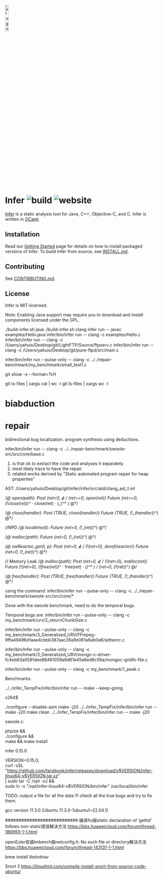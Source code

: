 <img src="website/static/img/logo.png" alt="logo" width="15%" />

# Infer ![build](https://github.com/facebook/infer/actions/workflows/install.yml/badge.svg) ![website](https://github.com/facebook/infer/actions/workflows/deploy.yml/badge.svg)

[Infer](http://fbinfer.com/) is a static analysis tool for Java,
C++, Objective-C, and C. Infer is written in [OCaml](https://ocaml.org/).

## Installation

Read our [Getting
Started](http://fbinfer.com/docs/getting-started) page for
details on how to install packaged versions of Infer. To build Infer
from source, see [INSTALL.md](./INSTALL.md).

## Contributing

See [CONTRIBUTING.md](./CONTRIBUTING.md).

## License

Infer is MIT-licensed.

Note: Enabling Java support may require you to download and install 
components licensed under the GPL.



./build-infer.sh java
./build-infer.sh clang
infer run -- javac examples/Hello.java
infer/bin/infer run -- clang -c examples/Hello.c  
infer/bin/infer run -- clang -c /Users/yahuis/Desktop/git/LightFTP/Source/ftpserv.c
infer/bin/infer run -- clang -c /Users/yahuis/Desktop/git/pure-ftpd/src/main.c



infer/bin/infer run --pulse-only -- clang -c ../../repair-benchmark/my_benchmark/small_test1.c


git show -s --format=%H

git ls-files | xargs cat | wc -l
git ls-files | xargs wc -l

# biabduction 
# repair 

bidirectional bug localization. 
program synthesis using deductions. 



infer/bin/infer run -- clang -c ../../repair-benchmark/swoole-src/src/core/base.c


1. is that ok to extract the code and analyses it separately 
2. most likely trace to have the repair. 
3. related works derived by "Static automated program repair for heap properties"



AST: 
/Users/yahuis/Desktop/git/infer/infer/src/atd/clang_ast_t.ml




/*@  open(path): 
    Post (ret<0, 𝝐) \/ (ret>=0, open(ret))
    Future (ret>=0, (!close(ret))^* · close(ret) · (_)^* )  @*/


/*@  close(handler): 
    Post (TRUE, close(handler)) 
    Future  (TRUE, (!_(handler))^*)  @*/


//NPD
/*@  localtime(t): 
    Future  (ret=0, (!_(ret))^*)  @*/


/*@  malloc(path): 
    Future  (ret=0, (!_(ret))^*)  @*/


/*@  swReactor_get(t, p): 
    Post (ret=0, 𝝐) \/ (!(ret=0), deref(reactor)) 
    Future  (ret=0, (!_(ret))^*)  @*/


// Memory Leak
/*@ malloc(path): 
    Post (ret=0, 𝝐) \/ (!(ret=0), malloc(ret))
    Future (!(ret=0), (!free(ret))^* · free(ret) · (_)^* ) \/ (ret=0, (!_(ret))^*) @*/


/*@ free(handler): 
    Post (TRUE, free(handler)) 
    Future  (TRUE, (!_(handler))^*)  @*/

using the command: 
infer/bin/infer run --pulse-only -- clang -c ../../repair-benchmark/swoole-src/src/core/*


Done with the swoole benchmark, need to do the temporal bugs. 

Temporal bugs are: 
infer/bin/infer run --pulse-only -- clang -c my_benchmark/urv/2_returnChunkSize.c

infer/bin/infer run --pulse-only -- clang -c my_benchmark/3_Generalized_URV/FFmpeg-9ffa49496d1aae4cbbb387aac28a9e061a6ab0a6/adtsenc.c

infer/bin/infer run --pulse-only -- clang -c my_benchmark/3_Generalized_URV/mongo-c-driver-fc4eb63a0581dee88461059a9d61e45a6ed8c56a/mongoc-gridfs-file.c

infer/bin/infer run --pulse-only -- clang -c my_benchmark/1_peek.c 


Benchmarks:


../../infer_TempFix/infer/bin/infer run -- make --keep-going 

x264$ 

./configure --disable-asm
make -j20
../../infer_TempFix/infer/bin/infer run  -- make -j20
make clean
../../infer_TempFix/infer/bin/infer run  -- make -j20  


swoole.c:

phpize && \
./configure && \
make && make install

infer 0.15.0

VERSION=0.15.0; \
curl -sSL "https://github.com/facebook/infer/releases/download/v$VERSION/infer-linux64-v$VERSION.tar.xz" \
| sudo tar -C /opt -xJ && \
sudo ln -s "/opt/infer-linux64-v$VERSION/bin/infer" /usr/local/bin/infer


TODO: 
output a file for all the data !!!
check all the true bugs and try to fix them. 


gcc version 11.3.0 (Ubuntu 11.3.0-1ubuntu1~22.04.1)






###########################
编译fio报static declaration of ‘gettid’ follows non-static错误解决方法
https://bbs.huaweicloud.com/forum/thread-186993-1-1.html

openEuler安装lmbench报netconfig.h: No such file or directory解决方法
https://bbs.huaweicloud.com/forum/thread-143131-1-1.html


brew install libdvdnav 

Snort 3 
https://linuxhint.com/compile-install-snort-from-source-code-ubuntu/